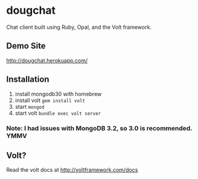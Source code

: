 # dougchat

Chat client built using Ruby, Opal, and the Volt framework.

## Demo Site
http://dougchat.herokuapp.com/

## Installation

1. install mongodb30 with homebrew
2. install volt `gem install volt`
3. start `mongod`
4. start volt `bundle exec volt server`

### Note: I had issues with MongoDB 3.2, so 3.0 is recommended. YMMV

## Volt?
Read the volt docs at http://voltframework.com/docs
